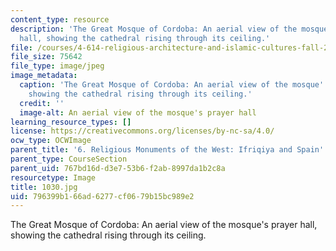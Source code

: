 ```yaml
---
content_type: resource
description: 'The Great Mosque of Cordoba: An aerial view of the mosque''s prayer
  hall, showing the cathedral rising through its ceiling.'
file: /courses/4-614-religious-architecture-and-islamic-cultures-fall-2002/796399b166ad6277cf0679b15bc989e2_1030.jpg
file_size: 75642
file_type: image/jpeg
image_metadata:
  caption: 'The Great Mosque of Cordoba: An aerial view of the mosque''s prayer hall,
    showing the cathedral rising through its ceiling.'
  credit: ''
  image-alt: An aerial view of the mosque's prayer hall
learning_resource_types: []
license: https://creativecommons.org/licenses/by-nc-sa/4.0/
ocw_type: OCWImage
parent_title: '6. Religious Monuments of the West: Ifriqiya and Spain'
parent_type: CourseSection
parent_uid: 767bd16d-d3e7-53b6-f2ab-8997da1b2c8a
resourcetype: Image
title: 1030.jpg
uid: 796399b1-66ad-6277-cf06-79b15bc989e2
---
```

The Great Mosque of Cordoba: An aerial view of the mosque's prayer hall, showing the cathedral rising through its ceiling.